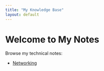 ```yaml
---
title: "My Knowledge Base"
layout: default
---
```


# Welcome to My Notes

Browse my technical notes:

- [Networking](/networking.md)